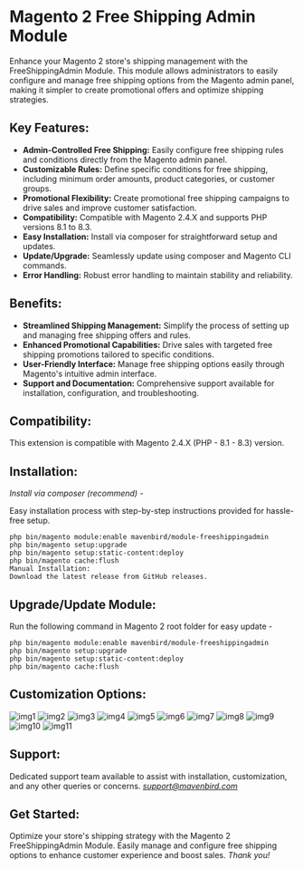 # Magento 2 Free Shipping Admin Module
Enhance your Magento 2 store's shipping management with the FreeShippingAdmin Module. This module allows administrators to easily configure and manage free shipping options from the Magento admin panel, making it simpler to create promotional offers and optimize shipping strategies.

## Key Features:
- **Admin-Controlled Free Shipping:**
 Easily configure free shipping rules and conditions directly from the Magento admin panel.
- **Customizable Rules:**
 Define specific conditions for free shipping, including minimum order amounts, product categories, or customer groups.
- **Promotional Flexibility:**
 Create promotional free shipping campaigns to drive sales and improve customer satisfaction.
- **Compatibility:**
 Compatible with Magento 2.4.X and supports PHP versions 8.1 to 8.3.
- **Easy Installation:**
 Install via composer for straightforward setup and updates.
- **Update/Upgrade:**
 Seamlessly update using composer and Magento CLI commands.
- **Error Handling:**
 Robust error handling to maintain stability and reliability.

## Benefits:
- **Streamlined Shipping Management:**
 Simplify the process of setting up and managing free shipping offers and rules.
- **Enhanced Promotional Capabilities:**
 Drive sales with targeted free shipping promotions tailored to specific conditions.
- **User-Friendly Interface:**
 Manage free shipping options easily through Magento's intuitive admin interface.
- **Support and Documentation:**
 Comprehensive support available for installation, configuration, and troubleshooting.

## Compatibility:
This extension is compatible with Magento 2.4.X (PHP - 8.1 - 8.3) version.

## Installation:
*Install via composer (recommend)* - 

Easy installation process with step-by-step instructions provided for hassle-free setup.
~~~~~~~~~~~~~~~~~~~~~
php bin/magento module:enable mavenbird/module-freeshippingadmin
php bin/magento setup:upgrade
php bin/magento setup:static-content:deploy
php bin/magento cache:flush
Manual Installation:
Download the latest release from GitHub releases.
~~~~~~~~~~~~~~~~~~~~~

## Upgrade/Update Module:
Run the following command in Magento 2 root folder for easy update -
~~~~~~~~~~~~~~~~~~~~~
php bin/magento module:enable mavenbird/module-freeshippingadmin
php bin/magento setup:upgrade
php bin/magento setup:static-content:deploy
php bin/magento cache:flush
~~~~~~~~~~~~~~~~~~~~~

## Customization Options:
![img1](./doc/images/1.png)
![img2](./doc/images/2.png)
![img3](./doc/images/3.png)
![img4](./doc/images/4.png)
![img5](./doc/images/5.png)
![img6](./doc/images/6.png)
![img7](./doc/images/7.png)
![img8](./doc/images/8.png)
![img9](./doc/images/9.png)
![img10](./doc/images/10.png)
![img11](./doc/images/11.png)

## Support:
Dedicated support team available to assist with installation, customization, and any other queries or concerns.
*[support@mavenbird.com](mailto:support@mavenbird.com)* 


## Get Started:
Optimize your store's shipping strategy with the Magento 2 FreeShippingAdmin Module. Easily manage and configure free shipping options to enhance customer experience and boost sales.
*Thank you!*
